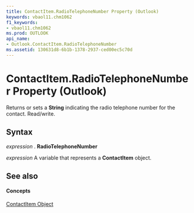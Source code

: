 ```yaml
---
title: ContactItem.RadioTelephoneNumber Property (Outlook)
keywords: vbaol11.chm1062
f1_keywords:
- vbaol11.chm1062
ms.prod: OUTLOOK
api_name:
- Outlook.ContactItem.RadioTelephoneNumber
ms.assetid: 130631d8-6b1b-1378-2937-ced00ec5c70d
---
```



# ContactItem.RadioTelephoneNumber Property (Outlook)

Returns or sets a  **String** indicating the radio telephone number for the contact. Read/write.


## Syntax

 _expression_ . **RadioTelephoneNumber**

 _expression_ A variable that represents a **ContactItem** object.


## See also


#### Concepts


[ContactItem Object](contactitem-object-outlook.md)

